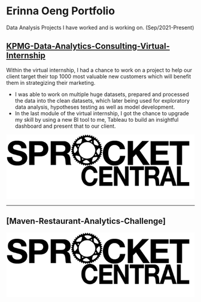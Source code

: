 # Erinna Oeng Portfolio
Data Analysis Projects I have worked and is working on. (Sep/2021-Present)

## [KPMG-Data-Analytics-Consulting-Virtual-Internship](https://github.com/erinnaog/KPMG-Data-Analytics-Consulting-Virtual-Internship)
Within the virtual internship, I had a chance to work on a project to help our client target their top 1000 most valuable new customers which will benefit them in strategizing their marketing. 
- I was able to work on multiple huge datasets, prepared and processed the data into the clean datasets, which later being used for exploratory data analysis, hypotheses testing as well as model development. 
- In the last module of the virtual internship, I got the chance to upgrade my skill by using a new BI tool to me, Tableau to build an insightful dashboard and present that to our client.

![Sprocket Central](/images/sprocket_central_logo.png)

---

## [Maven-Restaurant-Analytics-Challenge]

![Maven Restaurant Analytics Challenge](/images/sprocket_central_logo.png)

